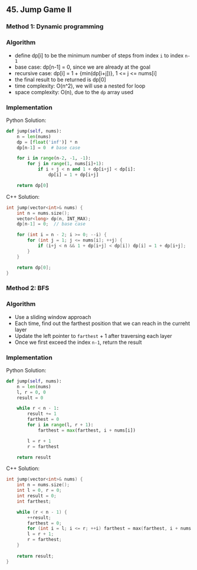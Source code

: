 ## 45. Jump Game II
### Method 1: Dynamic programming
### Algorithm
- define dp[i] to be the minimum number of steps from index `i` to index `n-1`
- base case: dp[n-1] = 0, since we are already at the goal
- recursive case: dp[i] = 1 + {min(dp[i+j])}, 1 <= j <= nums[i]
- the final result to be returned is dp[0]
- time complexity: O(n^2), we will use a nested for loop
- space complexity: O(n), due to the `dp` array used
### Implementation
Python Solution:
```python
def jump(self, nums):
    n = len(nums)
    dp = [float('inf')] * n
    dp[n-1] = 0  # base case

    for i in range(n-2, -1, -1):
        for j in range(1, nums[i]+1):
            if i + j < n and 1 + dp[i+j] < dp[i]:
                dp[i] = 1 + dp[i+j]

    return dp[0]
```
C++ Solution:
```cpp
int jump(vector<int>& nums) {
    int n = nums.size();
    vector<long> dp(n, INT_MAX);
    dp[n-1] = 0;  // base case

    for (int i = n - 2; i >= 0; --i) {
        for (int j = 1; j <= nums[i]; ++j) {
            if (i+j < n && 1 + dp[i+j] < dp[i]) dp[i] = 1 + dp[i+j];
        }
    }

    return dp[0];
}
```
### Method 2: BFS
### Algorithm
- Use a sliding window approach
- Each time, find out the farthest position that we can reach in the curreht layer
- Update the left pointer to `farthest` + 1 after traversing each layer
- Once we first exceed the index `n-1`, return the result
### Implementation
Python Solution:
```python
def jump(self, nums):
    n = len(nums)
    l, r = 0, 0
    result = 0

    while r < n - 1:
        result += 1
        farthest = 0
        for i in range(l, r + 1):
            farthest = max(farthest, i + nums[i])

        l = r + 1
        r = farthest

    return result
```
C++ Solution:
```cpp
int jump(vector<int>& nums) {
    int n = nums.size();
    int l = 0, r = 0;
    int result = 0;
    int farthest;

    while (r < n - 1) {
        ++result;
        farthest = 0;
        for (int i = l; i <= r; ++i) farthest = max(farthest, i + nums[i]);
        l = r + 1;
        r = farthest;
    }
    
    return result;
}
```